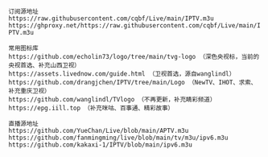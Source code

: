 `订阅源地址`  
`https://raw.githubusercontent.com/cqbf/Live/main/IPTV.m3u`  
`https://ghproxy.net/https://raw.githubusercontent.com/cqbf/Live/main/IPTV.m3u`

`常用图标库`  
`https://github.com/echolin73/logo/tree/main/tvg-logo （深色央视标，当前的央视首选、补充山西卫视）`  
`https://assets.livednow.com/guide.html （卫视首选，源自wanglindl）`  
`https://github.com/drangjchen/IPTV/tree/main/Logo （NewTV、IHOT、求索、补充重庆卫视）`  
`https://github.com/wanglindl/TVlogo （不再更新，补充睛彩频道）`  
`https://epg.iill.top （补充咪咕、百事通、精彩故事）`  

`直播源地址`  
`https://github.com/YueChan/Live/blob/main/APTV.m3u`  
`https://github.com/fanmingming/live/blob/main/tv/m3u/ipv6.m3u`  
`https://github.com/kakaxi-1/IPTV/blob/main/ipv6.m3u`
